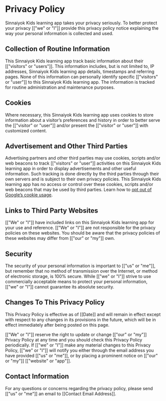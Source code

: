 # Privacy Policy

Sinnaiyok Kids learning app takes your privacy seriously. To better protect your privacy [["we" or "I"]] provide this privacy policy notice explaining the way your personal information is collected and used.


## Collection of Routine Information

This Sinnaiyok Kids learning app track basic information about their [["visitors" or "users"]]. This information includes, but is not limited to, IP addresses, Sinnaiyok Kids learning app details, timestamps and referring pages. None of this information can personally identify specific [["visitors" or "user"]] to this Sinnaiyok Kids learning app. The information is tracked for routine administration and maintenance purposes.


## Cookies

Where necessary, this Sinnaiyok Kids learning app uses cookies to store information about a visitor’s preferences and history in order to better serve the [["visitor" or "user"]] and/or present the [["visitor" or "user"]] with customized content.


## Advertisement and Other Third Parties

Advertising partners and other third parties may use cookies, scripts and/or web beacons to track [["visitors" or "user"]] activities on this Sinnaiyok Kids learning app in order to display advertisements and other useful information. Such tracking is done directly by the third parties through their own servers and is subject to their own privacy policies. This Sinnaiyok Kids learning app has no access or control over these cookies, scripts and/or web beacons that may be used by third parties. Learn how to [opt out of Google’s cookie usage](http://www.google.com/privacy_ads.html).


## Links to Third Party Websites

[["We" or "I"]] have included links on this Sinnaiyok Kids learning app for your use and reference. [["We" or "I"]] are not responsible for the privacy policies on these websites. You should be aware that the privacy policies of these websites may differ from [["our" or "my"]] own.


## Security

The security of your personal information is important to [["us" or "me"]], but remember that no method of transmission over the Internet, or method of electronic storage, is 100% secure. While [["we" or "I"]] strive to use commercially acceptable means to protect your personal information, [["we" or "I"]] cannot guarantee its absolute security.


## Changes To This Privacy Policy

This Privacy Policy is effective as of [[Date]] and will remain in effect except with respect to any changes in its provisions in the future, which will be in effect immediately after being posted on this page.

[["We" or "I"]] reserve the right to update or change [["our" or "my"]] Privacy Policy at any time and you should check this Privacy Policy periodically. If [["we" or "I"]] make any material changes to this Privacy Policy, [["we" or "I"]] will notify you either through the email address you have provided [["us" or "me"]], or by placing a prominent notice on [["our" or "my"]] [["website" or "app"]].


## Contact Information

For any questions or concerns regarding the privacy policy, please send [["us" or "me"]] an email to [[Contact Email Address]].
